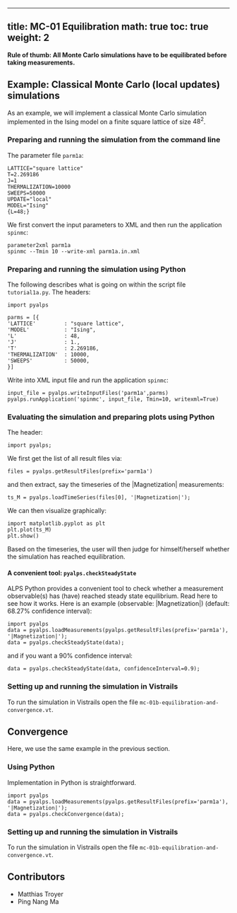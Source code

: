 
---
title: MC-01 Equilibration
math: true
toc: true
weight: 2
---

**Rule of thumb: All Monte Carlo simulations have to be equilibrated before taking measurements.**

## Example: Classical Monte Carlo (local updates) simulations

As an example, we will implement a classical Monte Carlo simulation implemented in the Ising model on a finite square lattice of size $48^2$.

### Preparing and running the simulation from the command line

The parameter file `parm1a`:

    LATTICE="square lattice"
    T=2.269186
    J=1
    THERMALIZATION=10000
    SWEEPS=50000  
    UPDATE="local"
    MODEL="Ising"
    {L=48;}

We first convert the input parameters to XML and then run the application `spinmc`:

    parameter2xml parm1a
    spinmc --Tmin 10 --write-xml parm1a.in.xml

### Preparing and running the simulation using Python

The following describes what is going on within the script file `tutorial1a.py`.
The headers:

    import pyalps

    parms = [{
    'LATTICE'         : "square lattice",
    'MODEL'           : "Ising",
    'L'               : 48,
    'J'               : 1.,
    'T'               : 2.269186,
    'THERMALIZATION'  : 10000,
    'SWEEPS'          : 50000,
    }]

Write into XML input file and run the application `spinmc`:

    input_file = pyalps.writeInputFiles('parm1a',parms)
    pyalps.runApplication('spinmc', input_file, Tmin=10, writexml=True)

### Evaluating the simulation and preparing plots using Python

The header:

    import pyalps;

We first get the list of all result files via:

    files = pyalps.getResultFiles(prefix='parm1a')

and then extract, say the timeseries of the |Magnetization| measurements:

    ts_M = pyalps.loadTimeSeries(files[0], '|Magnetization|');
    
We can then visualize graphically:

    import matplotlib.pyplot as plt
    plt.plot(ts_M)
    plt.show()
    
Based on the timeseries, the user will then judge for himself/herself whether the simulation has reached equilibration.

#### A convenient tool: `pyalps.checkSteadyState`

ALPS Python provides a convenient tool to check whether a measurement observable(s) has (have) reached steady state equilibrium. Read here to see how it works.
Here is an example (observable: |Magnetization|) (default: 68.27% confidence interval):

    import pyalps
    data = pyalps.loadMeasurements(pyalps.getResultFiles(prefix='parm1a'), '|Magnetization|');
    data = pyalps.checkSteadyState(data);
    
and if you want a 90% confidence interval:

    data = pyalps.checkSteadyState(data, confidenceInterval=0.9);
    
### Setting up and running the simulation in Vistrails

To run the simulation in Vistrails open the file `mc-01b-equilibration-and-convergence.vt`.

## Convergence

Here, we use the same example in the previous section.

### Using Python

Implementation in Python is straightforward.

    import pyalps
    data = pyalps.loadMeasurements(pyalps.getResultFiles(prefix='parm1a'), '|Magnetization|');
    data = pyalps.checkConvergence(data);
    
### Setting up and running the simulation in Vistrails

To run the simulation in Vistrails open the file `mc-01b-equilibration-and-convergence.vt`.

## Contributors

- Matthias Troyer
- Ping Nang Ma



